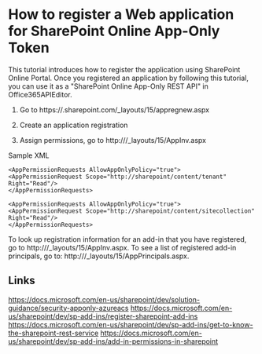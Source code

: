 # How to register a Web application for SharePoint Online App-Only Token

This tutorial introduces how to register the application using SharePoint Online Portal.
Once you registered an application by following this tutorial, you can use it as a "SharePoint Online App-Only REST API" in Office365APIEditor.

1. Go to https://<tenantName>.sharepoint.com/_layouts/15/appregnew.aspx

2. Create an application registration

3. Assign permissions, go to http://<SharePointWebsite>/_layouts/15/AppInv.aspx


Sample XML
```
<AppPermissionRequests AllowAppOnlyPolicy="true">
<AppPermissionRequest Scope="http://sharepoint/content/tenant" Right="Read"/>
</AppPermissionRequests>
```

```
<AppPermissionRequests AllowAppOnlyPolicy="true">
<AppPermissionRequest Scope="http://sharepoint/content/sitecollection" Right="Read"/>
</AppPermissionRequests>
```

To look up registration information for an add-in that you have registered, go to http://<SharePointWebsite>/_layouts/15/AppInv.aspx.
To see a list of registered add-in principals, go to: http://<SharePointWebsite>/_layouts/15/AppPrincipals.aspx.



## Links
https://docs.microsoft.com/en-us/sharepoint/dev/solution-guidance/security-apponly-azureacs
https://docs.microsoft.com/en-us/sharepoint/dev/sp-add-ins/register-sharepoint-add-ins
https://docs.microsoft.com/en-us/sharepoint/dev/sp-add-ins/get-to-know-the-sharepoint-rest-service
https://docs.microsoft.com/en-us/sharepoint/dev/sp-add-ins/add-in-permissions-in-sharepoint

